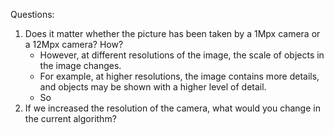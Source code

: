 Questions:
1. Does it matter whether the picture has been taken by a 1Mpx camera or a 12Mpx camera? How?
   - However, at different resolutions of the image, the scale of objects in the image changes.
   - For example, at higher resolutions, the image contains more details, and objects may be shown with a higher level of detail.
   - So 
3. If we increased the resolution of the camera, what would you change in the current algorithm?

